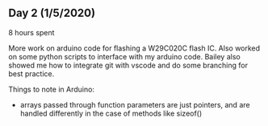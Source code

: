 ## Day 2 (1/5/2020)

8 hours spent

More work on arduino code for flashing a W29C020C flash IC.
Also worked on some python scripts to interface with my arduino code.
Bailey also showed me how to integrate git with vscode and do some branching for best practice.

Things to note in Arduino:
- arrays passed through function parameters are just pointers, and are handled differently in the case of methods like sizeof()
